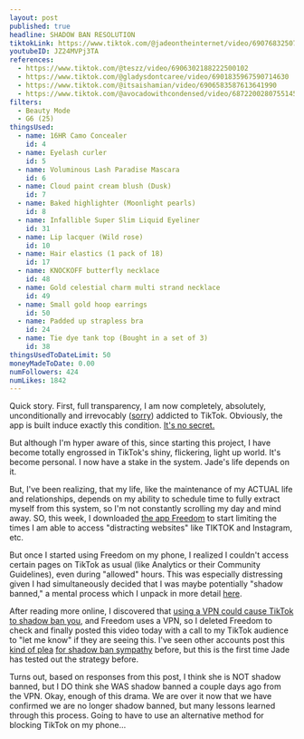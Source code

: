 ```yaml
---
layout: post
published: true
headline: SHADOW BAN RESOLUTION
tiktokLink: https://www.tiktok.com/@jadeontheinternet/video/6907683250727111941
youtubeID: JZ24MVPj3TA
references:
  - https://www.tiktok.com/@teszz/video/6906302188222500102
  - https://www.tiktok.com/@gladysdontcaree/video/6901835967590714630
  - https://www.tiktok.com/@itsaishamian/video/6906583587613641990
  - https://www.tiktok.com/@avocadowithcondensed/video/6872200280755145985
filters:
  - Beauty Mode
  - G6 (25)
thingsUsed:
  - name: 16HR Camo Concealer
    id: 4
  - name: Eyelash curler
    id: 5
  - name: Voluminous Lash Paradise Mascara
    id: 6
  - name: Cloud paint cream blush (Dusk)
    id: 7
  - name: Baked highlighter (Moonlight pearls)
    id: 8
  - name: Infallible Super Slim Liquid Eyeliner
    id: 31
  - name: Lip lacquer (Wild rose)
    id: 10
  - name: Hair elastics (1 pack of 18)
    id: 17
  - name: KNOCKOFF butterfly necklace
    id: 48
  - name: Gold celestial charm multi strand necklace
    id: 49
  - name: Small gold hoop earrings
    id: 50
  - name: Padded up strapless bra
    id: 24
  - name: Tie dye tank top (Bought in a set of 3)
    id: 38
thingsUsedToDateLimit: 50
moneyMadeToDate: 0.00
numFollowers: 424
numLikes: 1842
---
```


Quick story. First, full transparency, I am now completely, absolutely, unconditionally and irrevocably ([sorry](https://www.goodreads.com/quotes/224859-about-three-things-i-was-absolutely-positive-first-edward-was)) addicted to TikTok. Obviously, the app is built induce exactly this condition. [It's no secret.](https://www.newyorker.com/magazine/2019/09/30/how-tiktok-holds-our-attention)

But although I'm hyper aware of this, since starting this project, I have become totally engrossed in TikTok's shiny, flickering, light up world. It's become personal. I now have a stake in the system. Jade's life depends on it.

But, I've been realizing, that my life, like the maintenance of my ACTUAL life and relationships, depends on my ability to schedule time to fully extract myself from this system, so I'm not constantly scrolling my day and mind away. SO, this week, I downloaded [the app Freedom](https://freedom.to/) to start limiting the times I am able to access "distracting websites" like TIKTOK and Instagram, etc.

But once I started using Freedom on my phone, I realized I couldn't access certain pages on TikTok as usual (like Analytics or their Community Guidelines), even during "allowed" hours. This was especially distressing given I had simultaneously decided that I was maybe potentially "shadow banned," a mental process which I unpack in more detail [here](#2020-12-15).

After reading more online, I discovered that [using a VPN could cause TikTok to shadow ban you](https://www.followchain.org/tiktok-shadowban/), and Freedom uses a VPN, so I deleted Freedom to check and finally posted this video today with a call to my TikTok audience to "let me know" if they are seeing this. I've seen other accounts post this [kind of plea](https://www.tiktok.com/@gladysdontcaree/video/6901835967590714630) [for shadow ban sympathy](https://www.tiktok.com/@avocadowithcondensed/video/6872200280755145985?sender_device=pc&sender_web_id=6891999718790268421&is_from_webapp=v2) before, but this is the first time Jade has tested out the strategy before.

Turns out, based on responses from this post, I think she is NOT shadow banned, but I DO think she WAS shadow banned a couple days ago from the VPN. Okay, enough of this drama. We are over it now that we have confirmed we are no longer shadow banned, but many lessons learned through this process. Going to have to use an alternative method for blocking TikTok on my phone...
